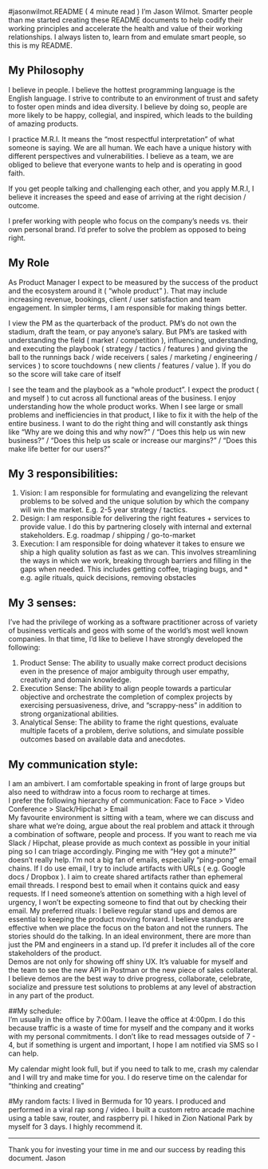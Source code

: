 #jasonwilmot.README ( 4 minute read )
I’m Jason Wilmot.  Smarter people than me started creating these README documents to help codify their working principles and accelerate the health and value of their working relationships.  I always listen to, learn from and emulate smart people, so this is my README.  
 
## My Philosophy
I believe in people.  I believe the hottest programming language is the English language.  I strive to contribute to an environment of trust and safety to foster open minds and idea diversity.  I believe by doing so, people are more likely to be happy, collegial, and inspired, which leads to the building of amazing products.
 
I practice M.R.I.  It means the “most respectful interpretation” of what someone is saying.   We are all human. We each have a unique history with different perspectives and vulnerabilities.  I believe as a team, we are obliged to believe that everyone wants to help and is operating in good faith.  

If you get people talking and challenging each other, and you apply M.R.I, I believe it increases the speed and ease of arriving at the right decision / outcome. 

I prefer working with people who focus on the company’s needs vs. their own personal brand.  I’d prefer to solve the problem as opposed to being right.

## My Role
As Product Manager I expect to be measured by the success of the product and the ecosystem around it ( “whole product” ).  That may include increasing revenue, bookings, client / user satisfaction and team engagement.  In simpler terms, I am responsible for making things better.   

I view the PM as the quarterback of the product.  PM’s do not own the stadium, draft the team, or pay anyone’s salary.  But PM’s are tasked with understanding the field ( market / competition ), influencing, understanding, and executing the playbook ( strategy / tactics / features ) and giving the ball to the runnings back / wide receivers ( sales / marketing / engineering / services ) to score touchdowns ( new clients / features / value ).   If you do so the score will take care of itself  
 
I see the team and the playbook as a “whole product”.  I expect the  product ( and myself ) to cut across all functional areas of the business.  I enjoy understanding how the whole product works. When I see large or small problems and inefficiencies in that product, I like to fix it with the help of the entire business. I want to do the right thing and will constantly ask things like “Why are we doing this and why now?” /  “Does this help us win new business?” /  “Does this help us scale or increase our margins?”  / “Does this make life better for our users?”
 
## My 3 responsibilities: 
1. Vision:  I am responsible for formulating and evangelizing the relevant problems to be solved and the unique solution by which the company will win the market.  E.g. 2-5 year strategy / tactics.
2. Design:  I am responsible for delivering the right features + services to provide value.  I do this by partnering closely with internal and external stakeholders.  E.g. roadmap / shipping / go-to-market
3. Execution:  I am responsible for doing whatever it takes to ensure we ship a high quality solution as fast as we can.  This involves streamlining the ways in which we work, breaking through barriers and filling in the gaps when needed.   This includes getting coffee, triaging bugs, and *  e.g. agile rituals, quick decisions, removing obstacles
 
## My 3 senses:
I’ve had the privilege of working as a software practitioner across of variety of business verticals and geos with some of the world’s most well known companies.  In that time, I’d like to believe I have strongly developed the following:  

1. Product Sense:  The ability to usually make correct product decisions even in the presence of major ambiguity through user empathy, creativity and domain knowledge. 
2. Execution Sense:  The ability to align people towards a particular objective and orchestrate the completion of complex projects by exercising persuasiveness, drive, and “scrappy-ness” in addition to strong organizational abilities.  
3. Analytical Sense:  The ability to frame the right questions, evaluate multiple facets of a problem, derive solutions, and simulate possible outcomes based on available data and anecdotes. 
 
## My communication style:  
I am an ambivert.  I am comfortable speaking in front of large groups but also need to withdraw into a focus room to recharge at times.  
I prefer the following hierarchy of communication:  Face to Face > Video Conference > Slack/Hipchat > Email  
My favourite environment is sitting with a team, where we can discuss and share what we’re doing, argue about the real problem and attack it through a combination of software, people and process.
If you want to reach me via Slack / Hipchat, please provide as much context as possible in your initial ping so I can triage accordingly.  Pinging me with “Hey got a minute?” doesn’t really help.
I’m not a big fan of emails, especially “ping-pong” email chains. If I do use email, I try to include artifacts with URLs ( e.g. Google docs / Dropbox ). I aim to create shared artifacts rather than ephemeral email threads.  I respond best to email when it contains quick and easy requests.   If I need someone’s attention on something with a high level of urgency, I won’t be expecting someone to find that out by checking their email.
My preferred rituals: I believe regular stand ups and demos are essential to keeping the product moving forward.  I believe standups are effective when we place the focus on the baton and not the runners.  The stories should do the talking.  In an ideal environment, there are more than just the PM and engineers in a stand up.  I’d prefer it includes all of the core stakeholders of the product.  
Demos are not only for showing off shiny UX.  It’s valuable for myself and the team to see the new API in Postman or the new piece of sales collateral.  I believe demos are the best way to drive progress, collaborate, celebrate, socialize and pressure test solutions to problems at any level of abstraction in any part of the product.
 
##My schedule:    
I’m usually in the office by 7:00am.  I leave the office at 4:00pm.  I do this because traffic is a waste of time for myself and the company and it works with my personal commitments.   I don’t like to read messages outside of 7 - 4, but if something is urgent and important, I hope I am notified via SMS so I can help.  

My calendar might look full, but if you need to talk to me, crash my calendar and I will try and make time for you.   I do reserve time on the calendar for “thinking and creating” 

#My random facts:  I lived in Bermuda for 10 years.  I produced and performed in a viral rap song / video.  I built a custom retro arcade machine using a table saw, router, and raspberry pi.  I hiked in Zion National Park by myself for 3 days.  I highly recommend it.

---

Thank you for investing your time in me and our success by reading this document.
Jason
 
